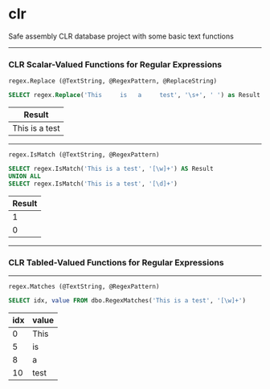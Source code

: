 # clr
Safe assembly CLR database project with some basic text functions

---

### CLR Scalar-Valued Functions for Regular Expressions

`regex.Replace (@TextString, @RegexPattern, @ReplaceString)`

```sql
SELECT regex.Replace('This     is   a     test', '\s+', ' ') as Result
```

|      Result     |
| --------------- |
| This is a test  |

---

`regex.IsMatch (@TextString, @RegexPattern)`

```sql
SELECT regex.IsMatch('This is a test', '[\w]+') AS Result
UNION ALL 
SELECT regex.IsMatch('This is a test', '[\d]+')
```
| Result |
| ------ |
| 1      |
| 0      |

---

### CLR Tabled-Valued Functions for Regular Expressions

---

`regex.Matches (@TextString, @RegexPattern)`

```sql
SELECT idx, value FROM dbo.RegexMatches('This is a test', '[\w]+')
```

| idx | value |
| --- | ----- |
| 0   | This  |
| 5   | is    |
| 8   | a     |
| 10  | test  |

